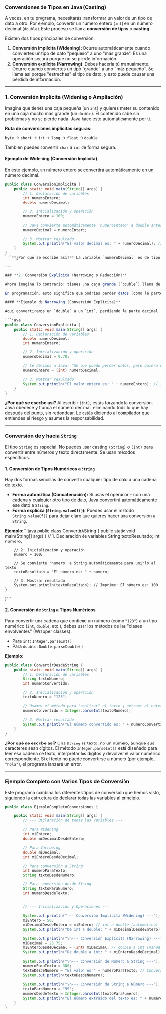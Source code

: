 

### **Conversiones de Tipos en Java (Casting)**

A veces, en tu programa, necesitarás transformar un valor de un tipo de dato a otro. Por ejemplo, convertir un número entero (`int`) en un número decimal (`double`). Este proceso se llama **conversión de tipos** o **casting**.

Existen dos tipos principales de conversión:

1.  **Conversión implícita (Widening):** Ocurre automáticamente cuando conviertes un tipo de dato "pequeño" a uno "más grande". Es una operación segura porque no se pierde información.
2.  **Conversión explícita (Narrowing):** Debes hacerla tú manualmente. Ocurre cuando conviertes un tipo "grande" a uno "más pequeño". Se llama así porque "estrechas" el tipo de dato, y esto puede causar una pérdida de información.

---

### **1. Conversión Implícita (Widening o Ampliación)**

Imagina que tienes una caja pequeña (un `int`) y quieres meter su contenido en una caja mucho más grande (un `double`). El contenido cabe sin problemas y no se pierde nada. Java hace esto automáticamente por ti.

**Ruta de conversiones implícitas seguras:**

`byte` → `short` → `int` → `long` → `float` → `double`

También puedes convertir `char` a `int` de forma segura.

#### **Ejemplo de Widening (Conversión Implícita)**

En este ejemplo, un número entero se convertirá automáticamente en un número decimal.

```java
public class ConversionImplicita {
    public static void main(String[] args) {
        // 1. Declaración de variables
        int numeroEntero;
        double numeroDecimal;

        // 2. Inicialización y operación
        numeroEntero = 100;
        
        // Java convierte automáticamente 'numeroEntero' a double antes de asignarlo
        numeroDecimal = numeroEntero;

        // 3. Mostrar resultado
        System.out.println("El valor decimal es: " + numeroDecimal); // Imprime: 100.0
    }
}
```**¿Por qué se escribe así?** La variable `numeroDecimal` es de tipo `double`, que tiene más capacidad que un `int`. Java detecta que la conversión es segura y la realiza automáticamente, añadiendo `.0` al final para representar que ahora es un decimal.

---

### **2. Conversión Explícita (Narrowing o Reducción)**

Ahora imagina lo contrario: tienes una caja grande (`double`) llena de cosas y quieres meter todo su contenido en una caja mucho más pequeña (`int`). Es probable que no quepa todo y tengas que dejar algo fuera.

En programación, esto significa que podrías perder datos (como la parte decimal de un número). Por eso, Java te obliga a decirle explícitamente que estás de acuerdo con esta posible pérdida. Esto se hace poniendo el tipo de dato al que quieres convertir entre paréntesis, justo antes de la variable. A esto se le llama **hacer un cast**.

#### **Ejemplo de Narrowing (Conversión Explícita)**

Aquí convertiremos un `double` a un `int`, perdiendo la parte decimal.

```java
public class ConversionExplicita {
    public static void main(String[] args) {
        // 1. Declaración de variables
        double numeroDecimal;
        int numeroEntero;

        // 2. Inicialización y operación
        numeroDecimal = 9.78;

        // Le decimos a Java: "Sé que puedo perder datos, pero quiero convertirlo a int"
        numeroEntero = (int) numeroDecimal;

        // 3. Mostrar resultado
        System.out.println("El valor entero es: " + numeroEntero); // Imprime: 9
    }
}
```
**¿Por qué se escribe así?** Al escribir `(int)`, estás forzando la conversión. Java obedece y trunca el número decimal, eliminando todo lo que hay después del punto, sin redondear. Le estás diciendo al compilador que entiendes el riesgo y asumes la responsabilidad.

---

### **Conversión de y hacia `String`**

El tipo `String` es especial. No puedes usar casting `(String)` o `(int)` para convertir entre números y texto directamente. Se usan métodos específicos.

#### **1. Conversión de Tipos Numéricos a `String`**

Hay dos formas sencillas de convertir cualquier tipo de dato a una cadena de texto.

*   **Forma automática (Concatenación):** Si usas el operador `+` con una cadena y cualquier otro tipo de dato, Java convertirá automáticamente ese dato a `String`.
*   **Forma explícita (`String.valueOf()`):** Puedes usar el método `String.valueOf()` para dejar claro que quieres hacer una conversión a `String`.

**Ejemplo:**```java
public class ConvertirAString {
    public static void main(String[] args) {
        // 1. Declaración de variables
        String textoResultado;
        int numero;

        // 2. Inicialización y operación
        numero = 100;

        // Se convierte 'numero' a String automáticamente para unirlo al texto
        textoResultado = "El número es: " + numero;

        // 3. Mostrar resultado
        System.out.println(textoResultado); // Imprime: El número es: 100
    }
}```

#### **2. Conversión de `String` a Tipos Numéricos**

Para convertir una cadena que contiene un número (como `"123"`) a un tipo numérico (`int`, `double`, etc.), debes usar los métodos de las "clases envolventes" (Wrapper classes).

*   Para `int`: `Integer.parseInt()`
*   Para `double`: `Double.parseDouble()`

**Ejemplo:**
```java
public class ConvertirDesdeString {
    public static void main(String[] args) {
        // 1. Declaración de variables
        String textoNumero;
        int numeroConvertido;

        // 2. Inicialización y operación
        textoNumero = "123";

        // Usamos el método para "analizar" el texto y extraer el entero
        numeroConvertido = Integer.parseInt(textoNumero);

        // 3. Mostrar resultado
        System.out.println("El número convertido es: " + numeroConvertido);
    }
}
```
**¿Por qué se escribe así?** Una `String` es texto, no un número, aunque sus caracteres sean dígitos. El método `Integer.parseInt()` está diseñado para leer esa cadena de texto, interpretar los dígitos y devolver el valor numérico correspondiente. Si el texto no puede convertirse a número (por ejemplo, `"hola"`), el programa lanzará un error.

---

### **Ejemplo Completo con Varios Tipos de Conversión**

Este programa combina los diferentes tipos de conversión que hemos visto, siguiendo la estructura de declarar todas las variables al principio.

```java
public class EjemploCompletoConversiones {

    public static void main(String[] args) {
        // --- Declaración de todas las variables ---
        
        // Para Widening
        int miEntero;
        double miDecimalDesdeEntero;

        // Para Narrowing
        double miDecimal;
        int miEnteroDesdeDecimal;

        // Para conversión a String
        int numeroParaTexto;
        String textoDesdeNumero;

        // Para conversión desde String
        String textoParaNumero;
        int numeroDesdeTexto;


        // --- Inicialización y Operaciones ---

        System.out.println("--- Conversión Implícita (Widening) ---");
        miEntero = 50;
        miDecimalDesdeEntero = miEntero; // int a double (automático)
        System.out.println("De int a double: " + miDecimalDesdeEntero);

        System.out.println("\n--- Conversión Explícita (Narrowing) ---");
        miDecimal = 25.75;
        miEnteroDesdeDecimal = (int) miDecimal; // double a int (manual con pérdida)
        System.out.println("De double a int: " + miEnteroDesdeDecimal);
        
        System.out.println("\n--- Conversión de Número a String ---");
        numeroParaTexto = 300;
        textoDesdeNumero = "El valor es " + numeroParaTexto; // Conversión automática
        System.out.println(textoDesdeNumero);

        System.out.println("\n--- Conversión de String a Número ---");
        textoParaNumero = "99";
        numeroDesdeTexto = Integer.parseInt(textoParaNumero);
        System.out.println("El número extraído del texto es: " + numeroDesdeTexto);
    }
}
```